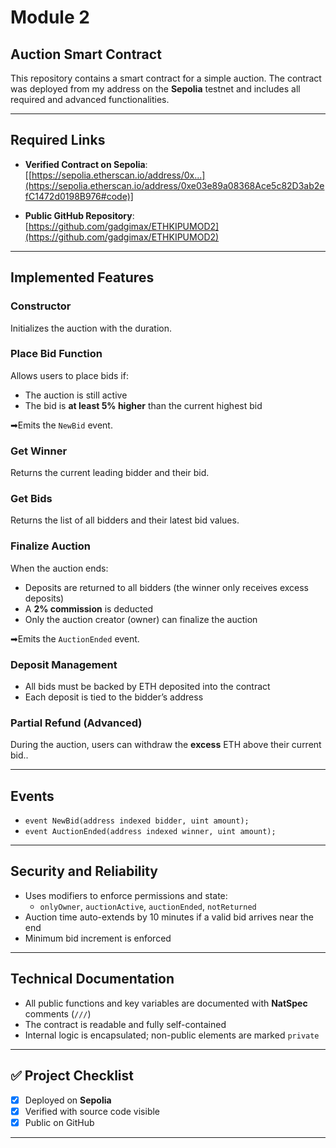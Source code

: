 # Module 2  
## Auction Smart Contract

This repository contains a smart contract for a simple auction. The contract was deployed from my address on the **Sepolia** testnet and includes all required and advanced functionalities.

---

## Required Links

- **Verified Contract on Sepolia**:  
  [[https://sepolia.etherscan.io/address/0x...](https://sepolia.etherscan.io/address/0xe03e89a08368Ace5c82D3ab2efC1472d0198B976#code)]

- **Public GitHub Repository**:  
  [https://github.com/gadgimax/ETHKIPUMOD2](https://github.com/gadgimax/ETHKIPUMOD2) 

---

## Implemented Features

### Constructor  
Initializes the auction with the duration.

### Place Bid Function  
Allows users to place bids if:

- The auction is still active  
- The bid is **at least 5% higher** than the current highest bid  

➡Emits the `NewBid` event.

### Get Winner  
Returns the current leading bidder and their bid.

### Get Bids  
Returns the list of all bidders and their latest bid values.

### Finalize Auction  
When the auction ends:

- Deposits are returned to all bidders (the winner only receives excess deposits)
- A **2% commission** is deducted  
- Only the auction creator (owner) can finalize the auction  

➡Emits the `AuctionEnded` event.

### Deposit Management  
- All bids must be backed by ETH deposited into the contract  
- Each deposit is tied to the bidder’s address

### Partial Refund (Advanced)  
During the auction, users can withdraw the **excess** ETH above their current bid..

---

## Events

- `event NewBid(address indexed bidder, uint amount);`  
- `event AuctionEnded(address indexed winner, uint amount);`

---

## Security and Reliability

- Uses modifiers to enforce permissions and state:
  - `onlyOwner`, `auctionActive`, `auctionEnded`, `notReturned`
- Auction time auto-extends by 10 minutes if a valid bid arrives near the end
- Minimum bid increment is enforced

---

## Technical Documentation

- All public functions and key variables are documented with **NatSpec** comments (`///`)  
- The contract is readable and fully self-contained  
- Internal logic is encapsulated; non-public elements are marked `private`

---

## ✅ Project Checklist

- [x] Deployed on **Sepolia**  
- [x] Verified with source code visible  
- [x] Public on GitHub  

---
